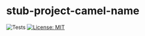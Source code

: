 # stub-project-camel-name

![Tests](https://github.com/paulhenri-l/stub-project-name/workflows/Tests/badge.svg)
[![License: MIT](https://img.shields.io/badge/License-MIT-blue.svg)](LICENSE)
